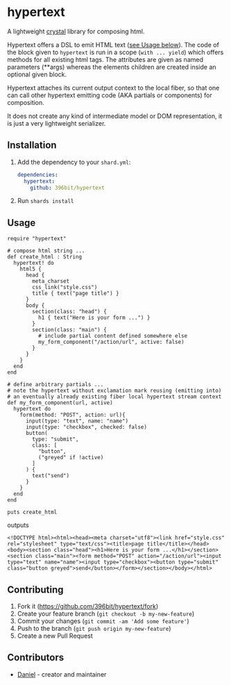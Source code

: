 # hypertext

A lightweight [crystal](https://crystal-lang.org) library for composing html.

Hypertext offers a DSL to emit HTML text ([see Usage below](#usage)).
The code of the block given to `hypertext` is run in a scope (`with ... yield`) which offers methods for all existing html tags. The attributes are given as named parameters (**args) whereas the elements children are created inside an optional given block.

Hypertext attaches its current output context to the local fiber, so that one can call other
hypertext emitting code (AKA partials or components) for composition.

It does not create any kind of intermediate model or DOM representation, it is just a very lightweight serializer.


## Installation

1. Add the dependency to your `shard.yml`:

   ```yaml
   dependencies:
     hypertext:
       github: 396bit/hypertext
   ```

2. Run `shards install`

## Usage

```crystal
require "hypertext"

# compose html string ...
def create_html : String
  hypertext! do 
    html5 {
      head {
        meta_charset
        css_link("style.css")
        title { text("page title") }
      }
      body {
        section(class: "head") {
          h1 { text("Here is your form ...") }
        }
        section(class: "main") {
          # include partial content defined somewhere else
          my_form_component("/action/url", active: false)
        }
      }
    }
  end
end

# define arbitrary partials ...
# note the hypertext without exclamation mark reusing (emitting into) 
# an eventually already existing fiber local hypertext stream context
def my_form_component(url, active)
  hypertext do 
    form(method: "POST", action: url){
      input(type: "text", name: "name")
      input(type: "checkbox", checked: false)
      button(
        type: "submit", 
        class: [
          "button", 
          ("greyed" if !active)
        ]
      ) { 
        text("send") 
      }
    }
  end
end

puts create_html
```
outputs 
```
<!DOCTYPE html><html><head><meta charset="utf8"><link href="style.css" rel="stylesheet" type="text/css"><title>page title</title></head><body><section class="head"><h1>Here is your form ...</h1></section><section class="main"><form method="POST" action="/action/url"><input type="text" name="name"><input type="checkbox"><button type="submit" class="button greyed">send</button></form></section></body></html>
```


## Contributing

1. Fork it (<https://github.com/396bit/hypertext/fork>)
2. Create your feature branch (`git checkout -b my-new-feature`)
3. Commit your changes (`git commit -am 'Add some feature'`)
4. Push to the branch (`git push origin my-new-feature`)
5. Create a new Pull Request

## Contributors

- [Daniel](https://github.com/396bit) - creator and maintainer
